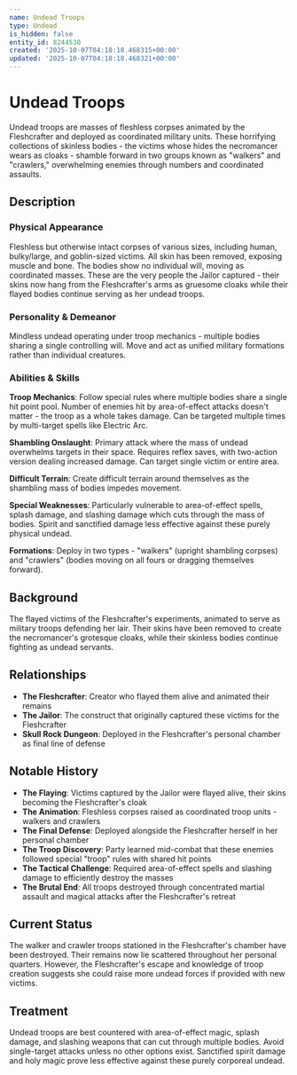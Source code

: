 ```yaml
---
name: Undead Troops
type: Undead
is_hidden: false
entity_id: 8244530
created: '2025-10-07T04:18:18.468315+00:00'
updated: '2025-10-07T04:18:18.468321+00:00'
---
```


# Undead Troops

Undead troops are masses of fleshless corpses animated by the Fleshcrafter and deployed as coordinated military units. These horrifying collections of skinless bodies - the victims whose hides the necromancer wears as cloaks - shamble forward in two groups known as "walkers" and "crawlers," overwhelming enemies through numbers and coordinated assaults.

## Description

### Physical Appearance

Fleshless but otherwise intact corpses of various sizes, including human, bulky/large, and goblin-sized victims. All skin has been removed, exposing muscle and bone. The bodies show no individual will, moving as coordinated masses. These are the very people the Jailor captured - their skins now hang from the Fleshcrafter's arms as gruesome cloaks while their flayed bodies continue serving as her undead troops.

### Personality & Demeanor

Mindless undead operating under troop mechanics - multiple bodies sharing a single controlling will. Move and act as unified military formations rather than individual creatures.

### Abilities & Skills

**Troop Mechanics**: Follow special rules where multiple bodies share a single hit point pool. Number of enemies hit by area-of-effect attacks doesn't matter - the troop as a whole takes damage. Can be targeted multiple times by multi-target spells like Electric Arc.

**Shambling Onslaught**: Primary attack where the mass of undead overwhelms targets in their space. Requires reflex saves, with two-action version dealing increased damage. Can target single victim or entire area.

**Difficult Terrain**: Create difficult terrain around themselves as the shambling mass of bodies impedes movement.

**Special Weaknesses**: Particularly vulnerable to area-of-effect spells, splash damage, and slashing damage which cuts through the mass of bodies. Spirit and sanctified damage less effective against these purely physical undead.

**Formations**: Deploy in two types - "walkers" (upright shambling corpses) and "crawlers" (bodies moving on all fours or dragging themselves forward).

## Background

The flayed victims of the Fleshcrafter's experiments, animated to serve as military troops defending her lair. Their skins have been removed to create the necromancer's grotesque cloaks, while their skinless bodies continue fighting as undead servants.

## Relationships

- **The Fleshcrafter**: Creator who flayed them alive and animated their remains
- **The Jailor**: The construct that originally captured these victims for the Fleshcrafter
- **Skull Rock Dungeon**: Deployed in the Fleshcrafter's personal chamber as final line of defense

## Notable History

- **The Flaying**: Victims captured by the Jailor were flayed alive, their skins becoming the Fleshcrafter's cloak
- **The Animation**: Fleshless corpses raised as coordinated troop units - walkers and crawlers
- **The Final Defense**: Deployed alongside the Fleshcrafter herself in her personal chamber
- **The Troop Discovery**: Party learned mid-combat that these enemies followed special "troop" rules with shared hit points
- **The Tactical Challenge**: Required area-of-effect spells and slashing damage to efficiently destroy the masses
- **The Brutal End**: All troops destroyed through concentrated martial assault and magical attacks after the Fleshcrafter's retreat

## Current Status

The walker and crawler troops stationed in the Fleshcrafter's chamber have been destroyed. Their remains now lie scattered throughout her personal quarters. However, the Fleshcrafter's escape and knowledge of troop creation suggests she could raise more undead forces if provided with new victims.

## Treatment

Undead troops are best countered with area-of-effect magic, splash damage, and slashing weapons that can cut through multiple bodies. Avoid single-target attacks unless no other options exist. Sanctified spirit damage and holy magic prove less effective against these purely corporeal undead.
